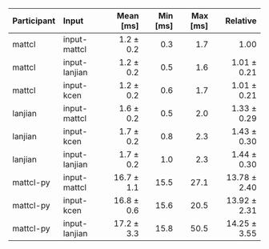 | Participant | Input | Mean [ms] | Min [ms] | Max [ms] | Relative |
|:---|:---|---:|---:|---:|---:|
| mattcl | input-mattcl | 1.2 ± 0.2 | 0.3 | 1.7 | 1.00 |
| mattcl | input-lanjian | 1.2 ± 0.2 | 0.5 | 1.6 | 1.01 ± 0.21 |
| mattcl | input-kcen | 1.2 ± 0.2 | 0.6 | 1.7 | 1.01 ± 0.21 |
| lanjian | input-mattcl | 1.6 ± 0.2 | 0.5 | 2.0 | 1.33 ± 0.29 |
| lanjian | input-kcen | 1.7 ± 0.2 | 0.8 | 2.3 | 1.43 ± 0.30 |
| lanjian | input-lanjian | 1.7 ± 0.2 | 1.0 | 2.3 | 1.44 ± 0.30 |
| mattcl-py | input-mattcl | 16.7 ± 1.1 | 15.5 | 27.1 | 13.78 ± 2.40 |
| mattcl-py | input-kcen | 16.8 ± 0.6 | 15.6 | 20.5 | 13.92 ± 2.31 |
| mattcl-py | input-lanjian | 17.2 ± 3.3 | 15.8 | 50.5 | 14.25 ± 3.55 |
